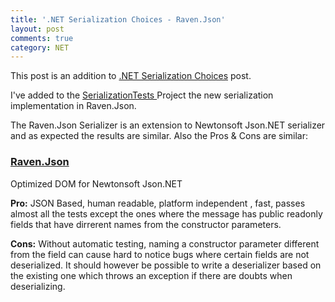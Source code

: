 ```yaml
---
title: '.NET Serialization Choices - Raven.Json'
layout: post
comments: true
category: NET
---
```

This post is an addition to [.NET Serialization Choices][1] post.

I've added to the [SerializationTests ][2] Project the new serialization implementation in Raven.Json.

The Raven.Json Serializer is an extension to Newtonsoft Json.NET serializer and as expected the results are similar. Also the Pros & Cons are similar:

### [Raven.Json][3]

Optimized DOM for Newtonsoft Json.NET

**Pro:** JSON Based, human readable, platform independent , fast, passes almost all the tests except the ones where the message has public readonly fields that have dirrerent names from the constructor parameters.

**Cons:** Without automatic testing, naming a constructor parameter different from the field can cause hard to notice bugs where certain fields are not deserialized. It should however be possible to write a deserializer based on the existing one which throws an exception if there are doubts when deserializing.

 [1]: http://www.erata.net/net/net-serialization-choices/ ".NET Serialization Choices"
 [2]: https://github.com/etishor/SerializationTests "Serialization Tests"
 [3]: https://github.com/ravendb/Raven.Json "Raven.Json"